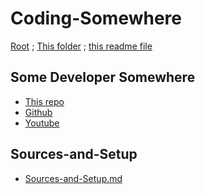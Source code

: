 # Coding-Somewhere

[Root](https://github.com/Some-Developer-Somewhere/Coding-Somewhere) ;
[This folder](./) ;
[this readme file](./README.md)

## Some Developer Somewhere

- [This repo](https://github.com/Some-Developer-Somewhere/Coding-Somewhere)
- [Github](https://github.com/Some-Developer-Somewhere)
- [Youtube](https://www.youtube.com/channel/UCsLuF1Ul_jUHy0oaThm3iQQ)

## Sources-and-Setup

- [Sources-and-Setup.md](/Sources-and-Setup/README.md)
